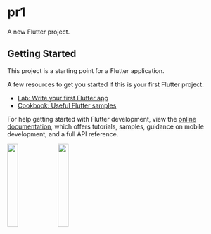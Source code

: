 # pr1

A new Flutter project.

## Getting Started

This project is a starting point for a Flutter application.

A few resources to get you started if this is your first Flutter project:

- [Lab: Write your first Flutter app](https://docs.flutter.dev/get-started/codelab)
- [Cookbook: Useful Flutter samples](https://docs.flutter.dev/cookbook)

For help getting started with Flutter development, view the
[online documentation](https://docs.flutter.dev/), which offers tutorials,
samples, guidance on mobile development, and a full API reference.

<p>
<img src= "https://github.com/Meshva30/pr1/assets/136339359/a6ec1266-1180-4888-8814-867d1e2dd407"width=22% heigh=35%>
  <img src= "https://github.com/Meshva30/pr1/assets/136339359/5166e66f-256c-4351-b282-05432437d70a"width=22% heigh=35%>
   

